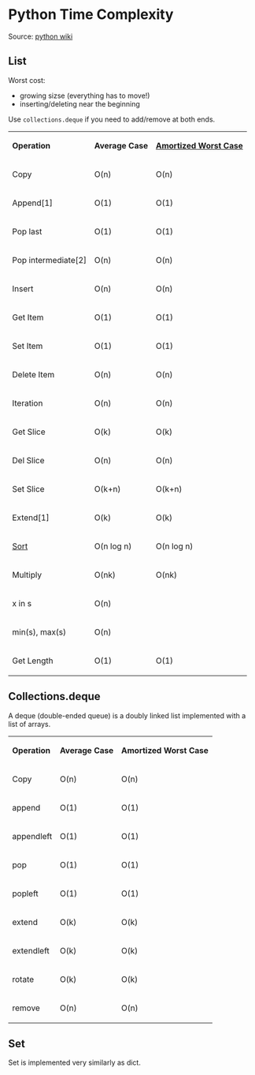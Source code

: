 # Python Time Complexity

Source: [python wiki](https://wiki.python.org/moin/TimeComplexity)

## List

Worst cost:

- growing sizse (everything has to move!)
- inserting/deleting near the beginning

Use `collections.deque` if you need to add/remove at both ends.

<table style="width:">
   <tbody>
      <tr>
         <td>
            <p class="line891"><strong>Operation</strong> </p>
         </td>
         <td>
            <p class="line891"><strong>Average Case</strong> </p>
         </td>
         <td>
            <p class="line891"><strong><a class="http" href="http://en.wikipedia.org/wiki/Amortized_analysis">Amortized Worst Case</a></strong> </p>
         </td>
      </tr>
      <tr>
         <td>
            <span class="anchor" id="line-10"></span>
            <p class="line862">Copy </p>
         </td>
         <td>
            <p class="line862">O(n) </p>
         </td>
         <td>
            <p class="line862">O(n) </p>
         </td>
      </tr>
      <tr>
         <td>
            <span class="anchor" id="line-11"></span>
            <p class="line862">Append[1] </p>
         </td>
         <td>
            <p class="line862">O(1) </p>
         </td>
         <td>
            <p class="line862">O(1) </p>
         </td>
      </tr>
      <tr>
         <td>
            <span class="anchor" id="line-12"></span>
            <p class="line862">Pop last </p>
         </td>
         <td>
            <p class="line862">O(1) </p>
         </td>
         <td>
            <p class="line862">O(1) </p>
         </td>
      </tr>
      <tr>
         <td>
            <span class="anchor" id="line-13"></span>
            <p class="line862">Pop intermediate[2] </p>
         </td>
         <td>
            <p class="line862">O(n) </p>
         </td>
         <td>
            <p class="line862">O(n) </p>
         </td>
      </tr>
      <tr>
         <td>
            <span class="anchor" id="line-14"></span>
            <p class="line862">Insert </p>
         </td>
         <td>
            <p class="line862">O(n) </p>
         </td>
         <td>
            <p class="line862">O(n) </p>
         </td>
      </tr>
      <tr>
         <td>
            <span class="anchor" id="line-15"></span>
            <p class="line862">Get Item </p>
         </td>
         <td>
            <p class="line862">O(1) </p>
         </td>
         <td>
            <p class="line862">O(1) </p>
         </td>
      </tr>
      <tr>
         <td>
            <span class="anchor" id="line-16"></span>
            <p class="line862">Set Item </p>
         </td>
         <td>
            <p class="line862">O(1) </p>
         </td>
         <td>
            <p class="line862">O(1) </p>
         </td>
      </tr>
      <tr>
         <td>
            <span class="anchor" id="line-17"></span>
            <p class="line862">Delete Item </p>
         </td>
         <td>
            <p class="line862">O(n) </p>
         </td>
         <td>
            <p class="line862">O(n) </p>
         </td>
      </tr>
      <tr>
         <td>
            <span class="anchor" id="line-18"></span>
            <p class="line862">Iteration </p>
         </td>
         <td>
            <p class="line862">O(n) </p>
         </td>
         <td>
            <p class="line862">O(n) </p>
         </td>
      </tr>
      <tr>
         <td>
            <span class="anchor" id="line-19"></span>
            <p class="line862">Get Slice </p>
         </td>
         <td>
            <p class="line862">O(k) </p>
         </td>
         <td>
            <p class="line862">O(k) </p>
         </td>
      </tr>
      <tr>
         <td>
            <span class="anchor" id="line-20"></span>
            <p class="line862">Del Slice </p>
         </td>
         <td>
            <p class="line862">O(n) </p>
         </td>
         <td>
            <p class="line862">O(n) </p>
         </td>
      </tr>
      <tr>
         <td>
            <span class="anchor" id="line-21"></span>
            <p class="line862">Set Slice </p>
         </td>
         <td>
            <p class="line862">O(k+n) </p>
         </td>
         <td>
            <p class="line862">O(k+n) </p>
         </td>
      </tr>
      <tr>
         <td>
            <span class="anchor" id="line-22"></span>
            <p class="line862">Extend[1] </p>
         </td>
         <td>
            <p class="line862">O(k) </p>
         </td>
         <td>
            <p class="line862">O(k) </p>
         </td>
      </tr>
      <tr>
         <td>
            <span class="anchor" id="line-23"></span>
            <p class="line891"><a class="http" href="http://svn.python.org/projects/python/trunk/Objects/listsort.txt">Sort</a> </p>
         </td>
         <td>
            <p class="line862">O(n log n) </p>
         </td>
         <td>
            <p class="line862">O(n log n) </p>
         </td>
      </tr>
      <tr>
         <td>
            <span class="anchor" id="line-24"></span>
            <p class="line862">Multiply </p>
         </td>
         <td>
            <p class="line862">O(nk) </p>
         </td>
         <td>
            <p class="line862">O(nk) </p>
         </td>
      </tr>
      <tr>
         <td>
            <span class="anchor" id="line-25"></span>
            <p class="line862">x in s </p>
         </td>
         <td>
            <p class="line862">O(n) </p>
         </td>
         <td>
            <p class="line862"> </p>
         </td>
      </tr>
      <tr>
         <td>
            <span class="anchor" id="line-26"></span>
            <p class="line862">min(s), max(s) </p>
         </td>
         <td>
            <p class="line862">O(n) </p>
         </td>
         <td>
            <p class="line862"> </p>
         </td>
      </tr>
      <tr>
         <td>
            <span class="anchor" id="line-27"></span>
            <p class="line862">Get Length </p>
         </td>
         <td>
            <p class="line862">O(1) </p>
         </td>
         <td>
            <p class="line862">O(1) </p>
         </td>
      </tr>
   </tbody>
</table>

## Collections.deque

A deque (double-ended queue) is a doubly linked list implemented with a list of arrays.

<table style="width:"><tbody><tr>  <td><p class="line891"><strong>Operation</strong> </p></td>
  <td><p class="line891"><strong>Average Case</strong> </p></td>
  <td><p class="line891"><strong>Amortized Worst Case</strong> </p></td>
</tr>
<tr>  <td><span class="anchor" id="line-35"></span><p class="line862">Copy </p></td>
  <td><p class="line862">O(n) </p></td>
  <td><p class="line862">O(n) </p></td>
</tr>
<tr>  <td><span class="anchor" id="line-36"></span><p class="line862">append </p></td>
  <td><p class="line862">O(1) </p></td>
  <td><p class="line862">O(1) </p></td>
</tr>
<tr>  <td><span class="anchor" id="line-37"></span><p class="line862">appendleft </p></td>
  <td><p class="line862">O(1) </p></td>
  <td><p class="line862">O(1) </p></td>
</tr>
<tr>  <td><span class="anchor" id="line-38"></span><p class="line862">pop </p></td>
  <td><p class="line862">O(1) </p></td>
  <td><p class="line862">O(1) </p></td>
</tr>
<tr>  <td><span class="anchor" id="line-39"></span><p class="line862">popleft </p></td>
  <td><p class="line862">O(1) </p></td>
  <td><p class="line862">O(1) </p></td>
</tr>
<tr>  <td><span class="anchor" id="line-40"></span><p class="line862">extend </p></td>
  <td><p class="line862">O(k) </p></td>
  <td><p class="line862">O(k) </p></td>
</tr>
<tr>  <td><span class="anchor" id="line-41"></span><p class="line862">extendleft </p></td>
  <td><p class="line862">O(k) </p></td>
  <td><p class="line862">O(k) </p></td>
</tr>
<tr>  <td><span class="anchor" id="line-42"></span><p class="line862">rotate </p></td>
  <td><p class="line862">O(k) </p></td>
  <td><p class="line862">O(k) </p></td>
</tr>
<tr>  <td><span class="anchor" id="line-43"></span><p class="line862">remove </p></td>
  <td><p class="line862">O(n) </p></td>
  <td><p class="line862">O(n) </p></td>
</tr>
</tbody></table>

## Set

Set is implemented very similarly as dict.
